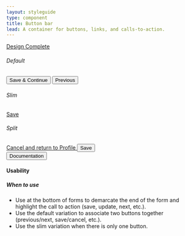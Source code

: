 ```yaml
---
layout: styleguide
type: component
title: Button bar
lead: A container for buttons, links, and calls-to-action.
---
```


<a href="{{ site.baseurl }}/getting-started/#maturity" class="usa-label maturity design_complete">
  Design Complete
</a>

<div class="preview">
  <h6 class="usa-heading-alt">Default</h6>
  <div class="usajobs-button_bar">
    <div class="usajobs-button_bar__body">
       <button id="save_and_continue" class="usa-button usajobs-button_bar__save">
        Save &amp; Continue
      </button>
      <button id="previous" class="usa-button usa-button-gray">
        Previous
      </button>
    </div>
  </div>

  <h6 class="usa-heading-alt">Slim</h6>
  <div class="usajobs-button_bar--slim">
    <div class="usajobs-button_bar__body">
      <a href="#success" class="usa-button-big usa-button-primary usajobs-button_bar__save">
        Save
      </a>
    </div>
  </div>

  <h6 class="usa-heading-alt">Split</h6>
  <div class="usajobs-button-bar--split">
    <div class="usajobs-button-bar__body">
      <a class="usa-button usa-button-secondary" href="#profile">
        Cancel and return to Profile
      </a>
      <button class="usa-button usajobs-button-bar__save">Save</button>
    </div>
  </div>
</div>

<div class="usa-accordion-bordered usa-accordion-docs">
  <button class="usa-button-unstyled usa-accordion-button"
      aria-expanded="true" aria-controls="doc-0">
    Documentation
  </button>
  <div id="doc-0" class="usa-accordion-content">
    <h4 class="usa-heading">Usability</h4>
    <h5>When to use</h5>
    <ul class="usa-content-list">
      <li>
        Use at the bottom of forms to demarcate the end of the form and highlight the call to action (save, update, next, etc.).
      </li>
      <li>
        Use the default variation to associate two buttons together (previous/next, save/cancel, etc.).
      </li>
      <li>
        Use the slim variation when there is only one button.
      </li>
    </ul>
  </div>
</div>
